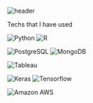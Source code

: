 ![header](https://capsule-render.vercel.app/api?type=rounded&color=E3A6A&text=Youngmok's%20Github%20Page&fontSize=40&fontColor=FD866E)

Techs that I have used

<img alt="Python" src ="https://img.shields.io/badge/Python-FFD43B?style=for-the-badge&logo=python&logoColor=blue"/> <img alt="R" src ="https://img.shields.io/badge/R-276DC3?style=for-the-badge&logo=r&logoColor=white"/>

<img alt="PostgreSQL" src ="https://img.shields.io/badge/PostgreSQL-316192?style=for-the-badge&logo=postgresql&logoColor=white"/> <img alt="MongoDB" src ="https://img.shields.io/badge/MongoDB-4EA94B?style=for-the-badge&logo=mongodb&logoColor=white"/>

<img alt="Tableau" src ="https://img.shields.io/badge/Tableau-E97627?style=for-the-badge&logo=Tableau&logoColor=white"/>

<img alt="Keras" src = "https://img.shields.io/badge/Keras-FF0000?style=for-the-badge&logo=keras&logoColor=white"/> <img alt="Tensorflow" src = "https://img.shields.io/badge/PyTorch-EE4C2C?style=for-the-badge&logo=pytorch&logoColor=white"/>

<img alt="Amazon AWS" src = "https://img.shields.io/badge/Amazon_AWS-FF9900?style=for-the-badge&logo=amazonaws&logoColor=white"/>
